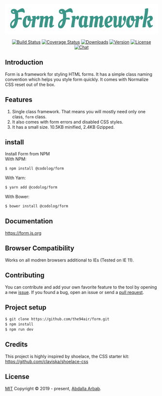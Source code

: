<p align="center">
    <img src="src/images/form-framework.svg?sanitize=true" alt="Empathy" title="Form Framework" height="100" />
</p>

<p align="center">
  <a href="https://circleci.com/gh/the94air/form/tree/master"><img src="https://img.shields.io/circleci/project/github/the94air/form/master.svg?sanitize=true" alt="Build Status"></a>
  <a href="https://codecov.io/github/the94air/form?branch=master"><img src="https://img.shields.io/codecov/c/github/the94air/form/master.svg?sanitize=true" alt="Coverage Status"></a>
  <a href="https://npmcharts.com/compare/@codolog/form?minimal=true"><img src="https://img.shields.io/npm/dm/@codolog/form.svg?sanitize=true" alt="Downloads"></a>
  <a href="https://www.npmjs.com/package/@codolog/form"><img src="https://img.shields.io/npm/v/@codolog/form.svg?sanitize=true" alt="Version"></a>
  <a href="https://www.npmjs.com/package/@codolog/form"><img src="https://img.shields.io/npm/l/@codolog/form.svg?sanitize=true" alt="License"></a>
  <a href=""><img src="https://img.shields.io/badge/chat-on%20discord-7289da.svg?sanitize=true" alt="Chat"></a>
</p>

## Introduction
Form is a framework for styling HTML forms. It has a simple class naming convention which helps you style form quickly. It comes with Normalize CSS reset out of the box.

## Features
1. Single class framework. That means you will mostly need only one class, `form` class.
2. It also comes with form errors and disabled CSS styles.
3. It has a small size. 10.5KB minified, 2.4KB Gzipped.

## install
Install Form from NPM  
With NPM:
```bash
$ npm install @codolog/form
```
With Yarn:
```bash
$ yarn add @codolog/form
```
With Bower:
```bash
$ bower install @codolog/form
```

## Documentation
https://form.js.org

## Browser Compatibility
Works on all modren browsers additional to IEs (Tested on IE 11).

## Contributing
You can contribute and add your own favorite feature to the tool by opening a new [issue](https://github.com/the94air/form/issues). If you found a bug, open an issue or send a [pull request](https://github.com/the94air/form/pulls).

## Project setup
```bash
$ git clone https://github.com/the94air/form.git
$ npm install
$ npm run dev
```

## Credits
This project is highly inspired by shoelace, the CSS starter kit:  
https://github.com/claviska/shoelace-css

## License
[MIT](https://github.com/the94air/form/blob/master/LICENSE) Copyright © 2019 - present, [Abdalla Arbab](https://abdalla.js.org).
